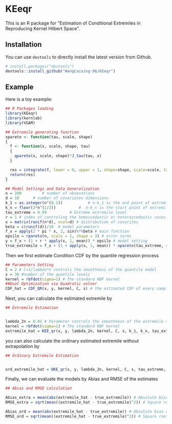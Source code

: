 # KEeqr
This is an R package for "Estimation of Conditional Extremiles in Reproducing Kernel Hilbert Space".


## Installation

You can use `devtools` to directly install the latest version from Github.

```R
# install.packages("devtools")
devtools::install_github("WangCaixing-96/KEeqr")
```

## Example

Here is a toy example:

```r
## R Packages loading
library(KEeqr)
library(kernlab)
library(VGAM)

## Extremile generating function
xpareto <- function(tau, scale, shape)
{
  f <- function(x, scale, shape, tau)
  {
    qpareto(x, scale, shape)*J_tau(tau, x)
  }

  res = integrate(f, lower = 0, upper = 1, shape=shape, scale=scale, tau=tau, rel.tol=5*10^8*.Machine$double.eps)$value
  return(res)
}

## Model Settings and Data Generalization
n = 200			# number of obsevations
d = 10		# number of covariates dimensions
k_1 = as.integer(n^(0.1))			# n-k_1 is the end point of extremile interval
k_n = floor(3*n^(1/2))			#  n-k_n is the start point of extremile interval
tau_extreme = 0.99			# Extreme extremile level
r = 1 # index of controling the homoscedastic or heteroscedastic cases
x = matrix(runif(n*d), ncol=d) # distribution of covarites
beta = c(runif(d))/10  # model parameters
f_x = apply(2 * pi * x, 2, sin)%*%beta # main function
epsilo = rpareto(n, scale = 1, shape = 3) # error terms
y = f_x + (1 + r * apply(x, 1, mean)) * epsilo # model setting
true_extremile = f_x + (1 + apply(x, 1, mean)) * xpareto(tau_extreme, scale=1, shape=3) # the true extremile in level tau_extremile
```

Then we first estimate Condition CDF by the quantile regression process

```R
## Parameters Setting
C = 2 # C=1/lambda*n controls the smoothness of the quantile model
s = 30 #number of the quantile levels
kernel = rbfdot(sigma=1) # The standard RBF kernel
##Dual Optimization via Quadratic solver  
CDF_hat = CDF_QR(x, y, kernel, C, s) # the estimated CDF of every sample

```

Next, you can calculate the estimated extremile by  
```R
## Extremile Estimation


lambda_2n = 0.01 # Parameter controls the smoothness of the extremile model
kernel = rbfdot(sigma=1) # The standard RBF kernel
extremile_hat = KEE_qr(x, y, lambda_2n, kernel, C, s, k_1, k_n, tau_extreme, CDF_hat)
```

you can also calculate the ordinary estimated extremile without extrapolation by 
```R
## Ordinary Extremile Estimation 


ord_extremile_hat = OKE_qr(x, y, lambda_2n, kernel, C, s, tau_extreme, CDF_hat)
```

Finally, we can evaluate the models by Abias and RMSE of the estimates
```R
## Abias and RMSE calculation  

Abias_extra = mean(abs(extremile_hat - true_extremile)) # Absolute bias of estimated extremile with extrapolation
RMSE_extra = sqrt(mean((extremile_hat - true_extremile)^2)) # Square root of MSE of estimated extremile with extrapolation

Abias_ord = mean(abs(extremile_hat - true_extremile)) # Absolute bias of estimated extremile without extrapolation
RMSE_ord = sqrt(mean((extremile_hat - true_extremile)^2)) # Square root of MSE of estimated extremile without extrapolation
```











